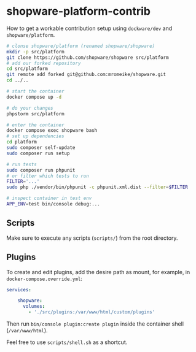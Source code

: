 # shopware-platform-contrib

How to get a workable contribution setup using `dockware/dev` and `shopware/platform`.

```bash
# clonse shopware/platform (renamed shopware/shopware)
mkdir -p src/platform
git clone https://github.com/shopware/shopware src/platform
# add our forked repository
cd src/platform
git remote add forked git@github.com:mromeike/shopware.git
cd ../..

# start the container
docker compose up -d

# do your changes
phpstorm src/platform

# enter the container
docker compose exec shopware bash
# set up dependencies
cd platform
sudo composer self-update
sudo composer run setup

# run tests
sudo composer run phpunit
# or filter which tests to run
FILTER='...'
sudo php ./vendor/bin/phpunit -c phpunit.xml.dist --filter=$FILTER

# inspect container in test env
APP_ENV=test bin/console debug:...
```

## Scripts

Make sure to execute any scripts (`scripts/`) from the root directory.

## Plugins

To create and edit plugins, add the desire path as mount, for example, in `docker-compose.override.yml`:

```yaml
services:

    shopware:
      volumes:
        - './src/plugins:/var/www/html/custom/plugins'
```

Then run `bin/console plugin:create plugin` inside the container shell (`/var/www/html`).

Feel free to use `scripts/shell.sh` as a shortcut.
